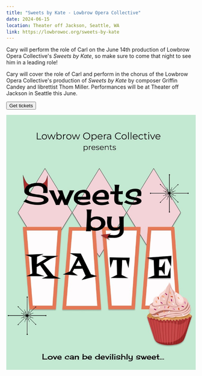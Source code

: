 ```yaml
---
title: "Sweets by Kate - Lowbrow Opera Collective"
date: 2024-06-15
location: Theater off Jackson, Seattle, WA
link: https://lowbrowoc.org/sweets-by-kate
---
```


Cary will perform the role of Carl on the June 14th production of Lowbrow Opera Collective's *Sweets by Kate*, so make sure to come that night to see him in a leading role!

Cary will cover the role of Carl and perform in the chorus of the Lowbrow Opera Collective's production of *Sweets by Kate* by composer Griffin Candey and librettist Thom Miller. Performances will be at Theater off Jackson in Seattle this June.

 <!--more-->

 <a class="mt-0" href="https://lowbrowoc.org/sweets-by-kate"><button class="py-2.5 px-5 text-sm font-medium text-gray-900 focus:outline-none bg-white rounded-lg border border-gray-200 hover:bg-gray-100 dark:hover:bg-gray-700 hover:text-neutral-700 dark:hover:text-neutral-200 focus:z-10 focus:ring-4 focus:ring-gray-200 dark:focus:ring-gray-700 dark:bg-gray-800 dark:text-gray-400 dark:border-gray-600 dark:hover:border-gray-200 dark:hover:text-white">Get tickets</button></a>

![Sweets by Kate Poster](sbk-poster.jpg)

